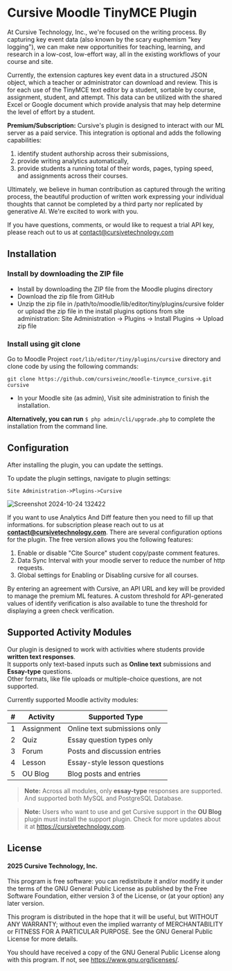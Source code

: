 # Cursive Moodle TinyMCE Plugin #

At Cursive Technology, Inc., we're focused on the writing process. By capturing key event data (also known by the scary euphemism "key logging"), we can make new opportunities for teaching, learning, and research in a low-cost, low-effort way, all in the existing workflows of your course and site.

Currently, the extension captures key event data in a structured JSON object, which a teacher or administrator can download and review. This is for each use of the TinyMCE text editor by a student, sortable by course, assignment, student, and attempt. This data can be utilized with the shared Excel or Google document which provide analysis that may help determine the level of effort by a student.

**Premium/Subscription:** Cursive's plugin is designed to interact with our ML server as a paid service. This integration is optional and adds the following capabilities: 
1. identify student authorship across their submissions, 
2. provide writing analytics automatically, 
3. provide students a running total of their words, pages, typing speed, and assignments across their courses.

Ultimately, we believe in human contribution as captured through the writing process, the beautiful production of written work expressing your individual thoughts that cannot be completed by a third party nor replicated by generative AI. We're excited to work with you.

If you have questions, comments, or would like to request a trial API key, please reach out to us at contact@cursivetechnology.com


## Installation

### Install by downloading the ZIP file
- Install by downloading the ZIP file from the Moodle plugins directory
- Download the zip file from GitHub
- Unzip the zip file in /path/to/moodle/lib/editor/tiny/plugins/cursive folder or upload the zip file in the install plugins options from site administration: Site Administration -> Plugins -> Install Plugins -> Upload zip file

### Install using git clone

Go to Moodle Project `root/lib/editor/tiny/plugins/cursive` directory and clone code by using the following commands:

```
git clone https://github.com/cursiveinc/moodle-tinymce_cursive.git cursive
```
- In your Moodle site (as admin), Visit site administration to finish the installation.

**Alternatively, you can run**
``$ php admin/cli/upgrade.php``
to complete the installation from the command line.


## Configuration
After installing the plugin, you can update the settings.

To update the plugin settings, navigate to plugin settings: 

 `Site Administration->Plugins->Cursive`
  
![Screenshot 2024-10-24 132422](https://github.com/user-attachments/assets/f176ce08-37d7-4c52-8a09-cade09fcbb99)

If you want to use Analytics And Diff feature then you need to fill up that informations.
for subscription please reach out to us at **contact@cursivetechnology.com**.
There are several configuration options for the plugin. The free version allows you the following features: 
1. Enable or disable "Cite Source" student copy/paste comment features. 
2. Data Sync Interval with your moodle server to reduce the number of http requests.
3. Global settings for Enabling or Disabling cursive for all courses.

By entering an agreement with Cursive, an API URL and key will be provided to manage the premium ML features. A custom threshold for API-generated values of identify verification is also available to tune the threshold for displaying a green check verification. 

## Supported Activity Modules

Our plugin is designed to work with activities where students provide **written text responses**.  
It supports only text-based inputs such as **Online text** submissions and **Essay-type** questions.  
Other formats, like file uploads or multiple-choice questions, are not supported.

Currently supported Moodle activity modules:

| # | Activity  | Supported Type |
|:-:|-----------|----------------|
| 1 | Assignment | Online text submissions only |
| 2 | Quiz       | Essay question types only |
| 3 | Forum      | Posts and discussion entries |
| 4 | Lesson     | Essay-style lesson questions |
| 5 | OU Blog    | Blog posts and entries |

> **Note:** Across all modules, only **essay-type** responses are supported. And supported both MySQL and PostgreSQL Database.


>**Note:** Users who want to use and get Cursive support in the **OU Blog** plugin must install the support plugin. Check for more updates about it at https://cursivetechnology.com.

## License
#### 2025 Cursive Technology, Inc.

This program is free software: you can redistribute it and/or modify it under the terms of the GNU General Public License as published by the Free Software Foundation, either version 3 of the License, or (at your option) any later version.

This program is distributed in the hope that it will be useful, but WITHOUT ANY WARRANTY; without even the implied warranty of MERCHANTABILITY or FITNESS FOR A PARTICULAR PURPOSE. See the GNU General Public License for more details.

You should have received a copy of the GNU General Public License along with this program. If not, see https://www.gnu.org/licenses/.
